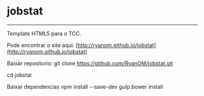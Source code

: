 # jobstat
---

Template HTML5 para o TCC.

Pode encontrar o site aqui: [http://ryanom.github.io/jobstat](http://ryanom.github.io/jobstat)


Baixar repositorio:
git clone https://github.com/RyanOM/jobstat.git


cd jobstat

Baixar dependencias
npm install --save-dev gulp
bower install
